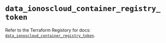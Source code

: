 # `data_ionoscloud_container_registry_token`

Refer to the Terraform Registory for docs: [`data_ionoscloud_container_registry_token`](https://registry.terraform.io/providers/ionos-cloud/ionoscloud/6.4.3/docs/data-sources/container_registry_token).
